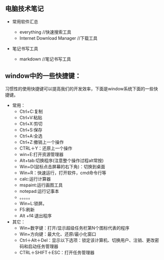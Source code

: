 ## 电脑技术笔记
  + 常用软件汇总
     - everything  //快速搜索工具
     - Internet Download Manager  //下载工具
  
  + 笔记书写工具
     - markdown   //笔记书写工具

## window中的一些快捷键：
习惯性的使用快捷键可以提高我们的开发效率，下面是window系统下面的一些快捷键。
+ 常用：
    + Ctrl+C:复制
    + Ctrl+V:粘贴
    + Ctrl+X:剪切
    + Ctrl+S:保存
    + Ctrl+A:全选
    + Ctrl+Z:撤销上一个操作
    +    CTRL＋Y：还原上一个操作
    + win+E:打开资源管理器	
    + Alt+tab:切换程序(注意整个操作过程alt常按)
    + Win+D(鼠标点击屏幕的右下角)：切换到桌面
    + Win+R：快速运行，打开软件，cmd命令行等
    + calc:运行计算器
    + mspaint:运行画图工具
    + notepad:运行记事本
    + 。。。。。
    + Win+L:锁屏。
    + F5:刷新
    + Alt +f4:退出程序
+ 其它：
    + Win+数字键：打开/显示超级任务栏第N个图标代表的程序
    + Win+方向键：最大化、还原/最小化窗口
    + Ctrl＋Alt＋Del：显示以下选项：锁定该计算机、切换用户、注销、更改密码和启动任务管理器
    + CTRL＋SHIFT＋ESC：打开任务管理器
